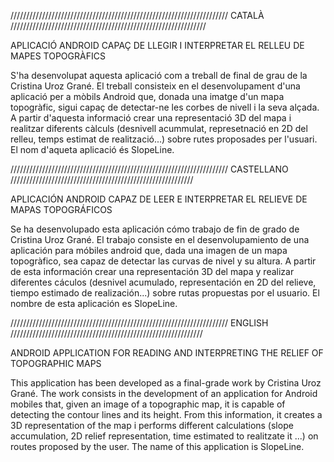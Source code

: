 /////////////////////////////////////////////////////////////////////
CATALÀ //////////////////////////////////////////////////////////////

APLICACIÓ ANDROID CAPAÇ DE LLEGIR I INTERPRETAR EL RELLEU DE MAPES TOPOGRÀFICS

S'ha desenvolupat aquesta aplicació com a treball de final de grau de la Cristina Uroz Grané. 
El treball consisteix en el desenvolupament d'una aplicació per a mòbils Android que, 
donada una imatge d'un mapa topogràfic, sigui capaç de detectar-ne les corbes de nivell 
i la seva alçada. A partir d'aquesta informació crear una representació 3D del mapa i 
realitzar diferents càlculs (desnivell acummulat, represetnació en 2D del relleu, temps 
estimat de realització...) sobre rutes proposades per l'usuari. 
El nom d'aqueta aplicació és SlopeLine.

/////////////////////////////////////////////////////////////////////
CASTELLANO //////////////////////////////////////////////////////////

APLICACIÓN ANDROID CAPAZ DE LEER E INTERPRETAR EL RELIEVE DE MAPAS TOPOGRÁFICOS 

Se ha desenvolupado esta aplicación cómo trabajo de fin de grado de Cristina Uroz Grané.
El trabajo consiste en el desenvolupamiento de una aplicación para móbiles android que, 
dada una imagen de un mapa topogràfico, sea capaz de detectar las curvas de nivel y su 
altura. A partir de esta información crear una representación 3D del mapa y realizar 
diferentes cáculos (desnivel acumulado, representación en 2D del relieve, tiempo estimado 
de realización...) sobre rutas propuestas por el usuario. 
El nombre de esta aplicación es SlopeLine.

/////////////////////////////////////////////////////////////////////
ENGLISH /////////////////////////////////////////////////////////////

ANDROID APPLICATION FOR READING AND INTERPRETING THE RELIEF OF TOPOGRAPHIC MAPS

This application has been developed as a final-grade work by Cristina Uroz Grané.
The work consists in the development of an application for Android mobiles that,
given an image of a topographic map, it is capable of detecting the contour lines
and its height. From this information, it creates a 3D representation of the map i
performs different calculations (slope accumulation, 2D relief representation, time
estimated  to realitzate it ...) on routes proposed by the user.
The name of this application is SlopeLine.
